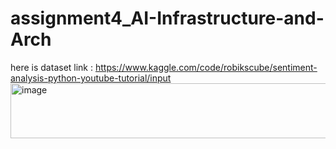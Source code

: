 # assignment4_AI-Infrastructure-and-Arch


here is dataset link : https://www.kaggle.com/code/robikscube/sentiment-analysis-python-youtube-tutorial/input<img width="2041" height="88" alt="image" src="https://github.com/user-attachments/assets/281a84b4-47da-40f9-afbb-750eb1a8e6d9" />
